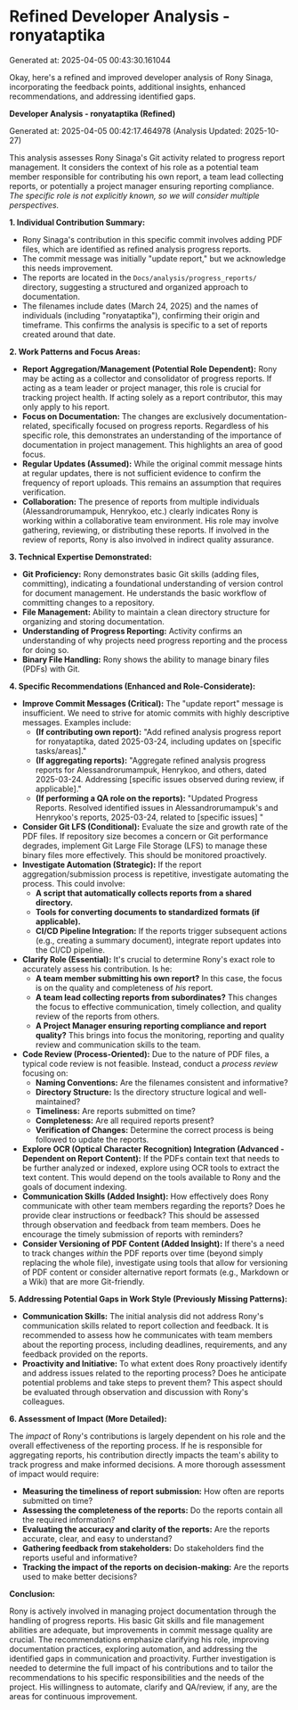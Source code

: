 # Refined Developer Analysis - ronyataptika
Generated at: 2025-04-05 00:43:30.161044

Okay, here's a refined and improved developer analysis of Rony Sinaga, incorporating the feedback points, additional insights, enhanced recommendations, and addressing identified gaps.

**Developer Analysis - ronyataptika (Refined)**

Generated at: 2025-04-05 00:42:17.464978 (Analysis Updated: 2025-10-27)

This analysis assesses Rony Sinaga's Git activity related to progress report management.  It considers the context of his role as a potential team member responsible for contributing his own report, a team lead collecting reports, or potentially a project manager ensuring reporting compliance. *The specific role is not explicitly known, so we will consider multiple perspectives.*

**1. Individual Contribution Summary:**

*   Rony Sinaga's contribution in this specific commit involves adding PDF files, which are identified as refined analysis progress reports.
*   The commit message was initially "update report," but we acknowledge this needs improvement.
*   The reports are located in the `Docs/analysis/progress_reports/` directory, suggesting a structured and organized approach to documentation.
*   The filenames include dates (March 24, 2025) and the names of individuals (including "ronyataptika"), confirming their origin and timeframe. This confirms the analysis is specific to a set of reports created around that date.

**2. Work Patterns and Focus Areas:**

*   **Report Aggregation/Management (Potential Role Dependent):**  Rony may be acting as a collector and consolidator of progress reports. If acting as a team leader or project manager, this role is crucial for tracking project health. If acting solely as a report contributor, this may only apply to his report.
*   **Focus on Documentation:** The changes are exclusively documentation-related, specifically focused on progress reports. Regardless of his specific role, this demonstrates an understanding of the importance of documentation in project management. This highlights an area of good focus.
*   **Regular Updates (Assumed):** While the original commit message hints at regular updates, there is not sufficient evidence to confirm the frequency of report uploads. This remains an assumption that requires verification.
*   **Collaboration:**  The presence of reports from multiple individuals (Alessandrorumampuk, Henrykoo, etc.) clearly indicates Rony is working within a collaborative team environment. His role may involve gathering, reviewing, or distributing these reports. If involved in the review of reports, Rony is also involved in indirect quality assurance.

**3. Technical Expertise Demonstrated:**

*   **Git Proficiency:** Rony demonstrates basic Git skills (adding files, committing), indicating a foundational understanding of version control for document management.  He understands the basic workflow of committing changes to a repository.
*   **File Management:** Ability to maintain a clean directory structure for organizing and storing documentation.
*   **Understanding of Progress Reporting:** Activity confirms an understanding of why projects need progress reporting and the process for doing so.
*   **Binary File Handling:** Rony shows the ability to manage binary files (PDFs) with Git.

**4. Specific Recommendations (Enhanced and Role-Considerate):**

*   **Improve Commit Messages (Critical):** The "update report" message is insufficient. We need to strive for atomic commits with highly descriptive messages. Examples include:
    *   **(If contributing own report):** "Add refined analysis progress report for ronyataptika, dated 2025-03-24, including updates on [specific tasks/areas]."
    *   **(If aggregating reports):** "Aggregate refined analysis progress reports for Alessandrorumampuk, Henrykoo, and others, dated 2025-03-24. Addressing [specific issues observed during review, if applicable]."
    *   **(If performing a QA role on the reports):**  "Updated Progress Reports. Resolved identified issues in Alessandrorumampuk's and Henrykoo's reports, 2025-03-24, related to [specific issues] "
*   **Consider Git LFS (Conditional):** Evaluate the size and growth rate of the PDF files. If repository size becomes a concern or Git performance degrades, implement Git Large File Storage (LFS) to manage these binary files more effectively.  This should be monitored proactively.
*   **Investigate Automation (Strategic):** If the report aggregation/submission process is repetitive, investigate automating the process. This could involve:
    *   **A script that automatically collects reports from a shared directory.**
    *   **Tools for converting documents to standardized formats (if applicable).**
    *   **CI/CD Pipeline Integration:** If the reports trigger subsequent actions (e.g., creating a summary document), integrate report updates into the CI/CD pipeline.
*   **Clarify Role (Essential):**  It's crucial to determine Rony's exact role to accurately assess his contribution.  Is he:
    *   **A team member submitting his own report?** In this case, the focus is on the quality and completeness of *his* report.
    *   **A team lead collecting reports from subordinates?** This changes the focus to effective communication, timely collection, and quality review of the reports from others.
    *   **A Project Manager ensuring reporting compliance and report quality?** This brings into focus the monitoring, reporting and quality review and communication skills to the team.
*   **Code Review (Process-Oriented):** Due to the nature of PDF files, a typical code review is not feasible. Instead, conduct a *process review* focusing on:
    *   **Naming Conventions:** Are the filenames consistent and informative?
    *   **Directory Structure:** Is the directory structure logical and well-maintained?
    *   **Timeliness:** Are reports submitted on time?
    *   **Completeness:** Are all required reports present?
    *   **Verification of Changes:** Determine the correct process is being followed to update the reports.
*   **Explore OCR (Optical Character Recognition) Integration (Advanced - Dependent on Report Content):** If the PDFs contain text that needs to be further analyzed or indexed, explore using OCR tools to extract the text content. This would depend on the tools available to Rony and the goals of document indexing.
*   **Communication Skills (Added Insight):** How effectively does Rony communicate with other team members regarding the reports? Does he provide clear instructions or feedback? This should be assessed through observation and feedback from team members. Does he encourage the timely submission of reports with reminders?
*   **Consider Versioning of PDF Content (Added Insight):** If there's a need to track changes *within* the PDF reports over time (beyond simply replacing the whole file), investigate using tools that allow for versioning of PDF content or consider alternative report formats (e.g., Markdown or a Wiki) that are more Git-friendly.

**5. Addressing Potential Gaps in Work Style (Previously Missing Patterns):**

*   **Communication Skills:** The initial analysis did not address Rony's communication skills related to report collection and feedback. It is recommended to assess how he communicates with team members about the reporting process, including deadlines, requirements, and any feedback provided on the reports.
*   **Proactivity and Initiative:** To what extent does Rony proactively identify and address issues related to the reporting process? Does he anticipate potential problems and take steps to prevent them? This aspect should be evaluated through observation and discussion with Rony's colleagues.

**6. Assessment of Impact (More Detailed):**

The *impact* of Rony's contributions is largely dependent on his role and the overall effectiveness of the reporting process. If he is responsible for aggregating reports, his contribution directly impacts the team's ability to track progress and make informed decisions.  A more thorough assessment of impact would require:

*   **Measuring the timeliness of report submission:** How often are reports submitted on time?
*   **Assessing the completeness of the reports:** Do the reports contain all the required information?
*   **Evaluating the accuracy and clarity of the reports:** Are the reports accurate, clear, and easy to understand?
*   **Gathering feedback from stakeholders:** Do stakeholders find the reports useful and informative?
*   **Tracking the impact of the reports on decision-making:** Are the reports used to make better decisions?

**Conclusion:**

Rony is actively involved in managing project documentation through the handling of progress reports. His basic Git skills and file management abilities are adequate, but improvements in commit message quality are crucial. The recommendations emphasize clarifying his role, improving documentation practices, exploring automation, and addressing the identified gaps in communication and proactivity. Further investigation is needed to determine the full impact of his contributions and to tailor the recommendations to his specific responsibilities and the needs of the project. His willingness to automate, clarify and QA/review, if any, are the areas for continuous improvement.
